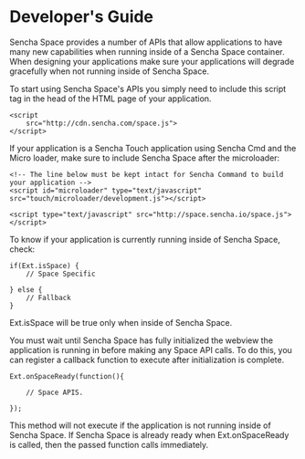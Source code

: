 # Developer's Guide


Sencha Space provides a number of APIs that allow applications to have many new capabilities when running inside of a Sencha Space container. 
When designing your applications make sure your applications will degrade gracefully when not running inside of Sencha Space. 

To start using Sencha Space's APIs you simply need to include this script tag in the head of the HTML page of your application.

	<script 
	    src="http://cdn.sencha.com/space.js">
	</script>

If your application is a Sencha Touch application using Sencha Cmd and the Micro loader, make sure to include Sencha Space after the microloader:


 	<!-- The line below must be kept intact for Sencha Command to build your application -->
    <script id="microloader" type="text/javascript" src="touch/microloader/development.js"></script>

    <script type="text/javascript" src="http://space.sencha.io/space.js"></script>


To know if your application is currently running inside of Sencha Space, check:

	if(Ext.isSpace) {
		// Space Specific 

	} else {
		// Fallback 
	}

Ext.isSpace will be true only when inside of Sencha Space. 

You must wait until Sencha Space has fully initialized the webview the application is running in before making any Space API calls.
To do this, you can register a callback function to execute after initialization is complete.

	Ext.onSpaceReady(function(){

		// Space APIS.

	});

This method will not execute if the application is not running inside of Sencha Space.
If Sencha Space is already ready when Ext.onSpaceReady is called, then the passed function calls immediately. 



